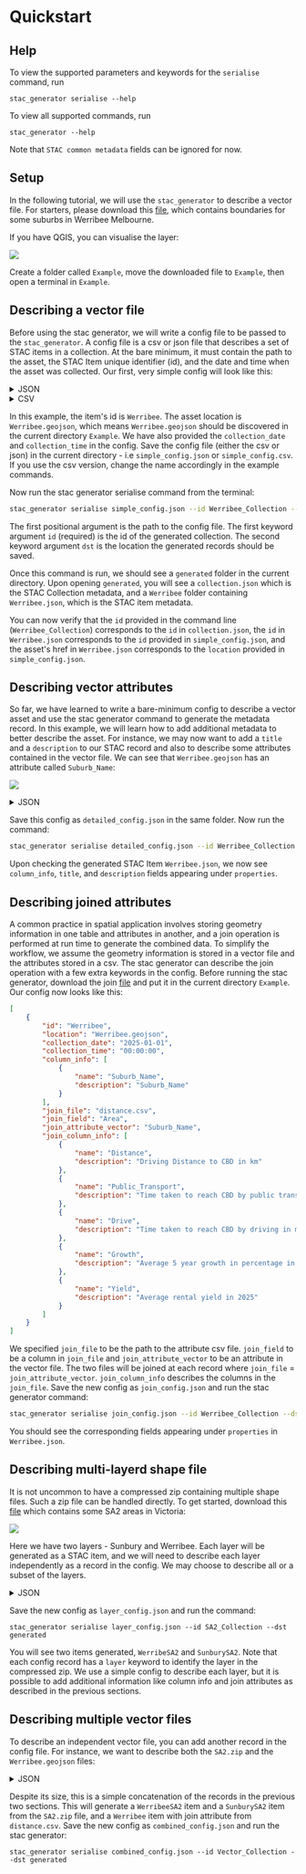 # Quickstart

## Help

To view the supported parameters and keywords for the `serialise` command, run

```
stac_generator serialise --help
```

To view all supported commands, run

```
stac_generator --help
```

Note that  `STAC common metadata` fields can be ignored for now.

## Setup

In the following tutorial, we will use the `stac_generator` to describe a vector file. For starters, please download this [file](https://object-store.rc.nectar.org.au/v1/AUTH_2b454f47f2654ab58698afd4b4d5eba7/mccn-test-data/documentation/quickstart/Werribee.geojson), which contains boundaries for some suburbs in Werribee Melbourne.

If you have QGIS, you can visualise the layer:

![](images/quick_start_Werribee.png)

Create a folder called `Example`, move the downloaded file to `Example`, then open a terminal in `Example`.

## Describing a vector file

Before using the stac generator, we will write a config file to be passed to the `stac_generator`. A config file is a csv or json file that describes a set of STAC items in a collection. At the bare minimum, it must contain the path to the asset, the STAC Item unique identifier (id), and the date and time when the asset was collected. Our first, very simple config will look like this:

<details>
<summary>JSON</summary>

```json
[
    {
        "id": "Werribee",
        "location": "Werribee.geojson",
        "collection_date": "2025-01-01",
        "collection_time": "00:00:00"
    }
]
```
</details>

<details>
<summary>CSV</summary>

```csv
id,location,collection_date,collection_time
Werribee,Werribee.geojson,2025-01-01,00:00:00
```
</details>

In this example, the item's id is `Werribee`. The asset location is `Werribee.geojson`, which means `Werribee.geojson` should be discovered in the current directory `Example`. We have also provided the `collection_date` and `collection_time` in the config. Save the config file (either the csv or json) in the current directory - i.e `simple_config.json` or `simple_config.csv`. If you use the csv version, change the name accordingly in the example commands.

Now run the stac generator serialise command from the terminal:

```bash
stac_generator serialise simple_config.json --id Werribee_Collection --dst generated
```

The first positional argument is the path to the config file. The first keyword argument `id` (required) is the id of the generated collection. The second keyword argument `dst` is the location the generated records should be saved.

Once this command is run, we should see a `generated` folder in the current directory. Upon opening `generated`, you will see a `collection.json` which is the STAC Collection metadata, and a `Werribee` folder containing `Werribee.json`, which is the STAC item metadata.

You can now verify that the `id` provided in the command line (`Werribee_Collection`) corresponds to the `id` in `collection.json`, the `id` in `Werribee.json` corresponds to the `id` provided in `simple_config.json`, and the asset's href in `Werribee.json` corresponds to the `location` provided in `simple_config.json`.

## Describing vector attributes

So far, we have learned to write a bare-minimum config to describe a vector asset and use the stac generator command to generate the metadata record. In this example, we will learn how to add additional metadata to better describe the asset. For instance, we may now want to add a `title` and a `description` to our STAC record and also to describe some attributes contained in the vector file. We can see that `Werribee.geojson` has an attribute called `Suburb_Name`:

![](images/quick_start_Werribee_Attribute.png)

<details>
<summary>JSON</summary>

```json
[
    {
        "id": "Werribee",
        "location": "Werribee.geojson",
        "collection_date": "2025-01-01",
        "collection_time": "00:00:00",
        "title": "Werribee Item",
        "description": "Suburbs near Werribee Melbourne",
        "column_info": [{"name": "Suburb_Name", "description": "suburb name"}]
    }
]
```
</details>

Save this config as `detailed_config.json` in the same folder. Now run the command:

```bash
stac_generator serialise detailed_config.json --id Werribee_Collection --dst generated
```

Upon checking the generated STAC Item `Werribee.json`, we now see `column_info`, `title`, and `description` fields appearing under `properties`.

## Describing joined attributes

A common practice in spatial application involves storing geometry information in one table and attributes in another, and a join operation is performed at run time to generate the combined data. To simplify the workflow, we assume the geometry information is stored in a vector file and the attributes stored in a csv. The stac generator can describe the join operation with a few extra keywords in the config. Before running the stac generator, download the join [file](https://object-store.rc.nectar.org.au/v1/AUTH_2b454f47f2654ab58698afd4b4d5eba7/mccn-test-data/documentation/quickstart/distance.csv) and put it in the current directory `Example`. Our config now looks like this:


```json
[
    {
        "id": "Werribee",
        "location": "Werribee.geojson",
        "collection_date": "2025-01-01",
        "collection_time": "00:00:00",
        "column_info": [
            {
                "name": "Suburb_Name",
                "description": "Suburb_Name"
            }
        ],
        "join_file": "distance.csv",
        "join_field": "Area",
        "join_attribute_vector": "Suburb_Name",
        "join_column_info": [
            {
                "name": "Distance",
                "description": "Driving Distance to CBD in km"
            },
            {
                "name": "Public_Transport",
                "description": "Time taken to reach CBD by public transport in minutes"
            },
            {
                "name": "Drive",
                "description": "Time taken to reach CBD by driving in minutes"
            },
            {
                "name": "Growth",
                "description": "Average 5 year growth in percentage in 2025"
            },
            {
                "name": "Yield",
                "description": "Average rental yield in 2025"
            }
        ]
    }
]
```
</details>

We specified `join_file` to be the path to the attribute csv file. `join_field` to be a column in `join_file` and `join_attribute_vector` to be an attribute in the vector file. The two files will be joined at each record where `join_file` = `join_attribute_vector`. `join_column_info` describes the columns in the `join_file`. Save the new config as `join_config.json` and run the stac generator command:

```bash
stac_generator serialise join_config.json --id Werribee_Collection --dst generated
```

You should see the corresponding fields appearing under `properties` in `Werribee.json`.


## Describing multi-layerd shape file

It is not uncommon to have a compressed zip containing multiple shape files. Such a zip file can be handled directly. To get started, download this [file](https://object-store.rc.nectar.org.au/v1/AUTH_2b454f47f2654ab58698afd4b4d5eba7/mccn-test-data/documentation/quickstart/SA2.zip) which contains some SA2 areas in Victoria:

![](images/quick_start_SA2.png)

Here we have two layers - Sunbury and Werribee. Each layer will be generated as a STAC item, and we will need to describe each layer independently as a record in the config. We may choose to describe all or a subset of the layers.

<details>
<summary>JSON</summary>

```json
[
    {
        "id": "WerribeeSA2",
        "location": "SA2.zip",
        "collection_date": "2025-01-01",
        "collection_time": "00:00:00",
        "layer": "Werribee"
    },
    {
        "id": "SunburySA2",
        "location": "SA2.zip",
        "collection_date": "2025-01-01",
        "collection_time": "00:00:00",
        "layer": "Sunbury"
    }
]
```
</details>

Save the new config as `layer_config.json` and run the command:

```
stac_generator serialise layer_config.json --id SA2_Collection --dst generated
```

You will see two items generated, `WerribeSA2` and `SunburySA2`. Note that each config record has a `layer` keyword to identify the layer in the compressed zip. We use a simple config to describe each layer, but it is possible to add additional information like column info and join attributes as described in the previous sections.

## Describing multiple vector files

To describe an independent vector file, you can add another record in the config file. For instance, we want to describe both the `SA2.zip` and the `Werribee.geojson` files:

<details>
<summary>JSON</summary>

```json
[
    {
        "id": "WerribeeSA2",
        "location": "SA2.zip",
        "collection_date": "2025-01-01",
        "collection_time": "00:00:00",
        "layer": "Werribee"
    },
    {
        "id": "SunburySA2",
        "location": "SA2.zip",
        "collection_date": "2025-01-01",
        "collection_time": "00:00:00",
        "layer": "Sunbury"
    },
        {
        "id": "Werribee",
        "location": "Werribee.geojson",
        "collection_date": "2025-01-01",
        "collection_time": "00:00:00",
        "column_info": [
            {
                "name": "Suburb_Name",
                "description": "Suburb_Name"
            }
        ],
        "join_file": "distance.csv",
        "join_field": "Area",
        "join_attribute_vector": "Suburb_Name",
        "join_column_info": [
            {
                "name": "Distance",
                "description": "Driving Distance to CBD in km"
            },
            {
                "name": "Public_Transport",
                "description": "Time taken to reach CBD by public transport in minutes"
            },
            {
                "name": "Drive",
                "description": "Time taken to reach CBD by driving in minutes"
            },
            {
                "name": "Growth",
                "description": "Average 5 year growth in percentage in 2025"
            },
            {
                "name": "Yield",
                "description": "Average rental yield in 2025"
            }
        ]
    }
]
```
</details>

Despite its size, this is a simple concatenation of the records in the previous two sections. This will generate a `WerribeeSA2` item and a `SunburySA2` item from the `SA2.zip` file, and a `Werribee` item with join attribute from `distance.csv`. Save the new config as `combined_config.json` and run the stac generator:

```
stac_generator serialise combined_config.json --id Vector_Collection --dst generated
```
